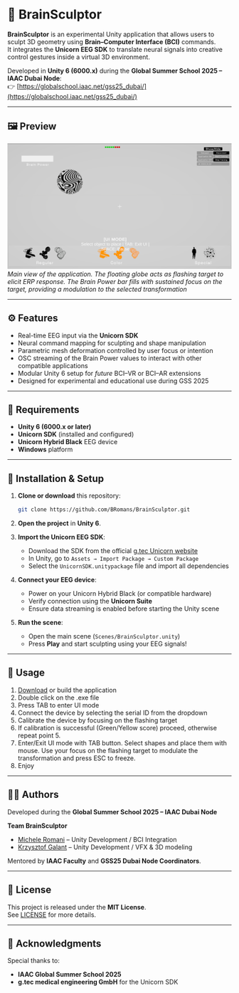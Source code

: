 # 🧠 BrainSculptor

**BrainSculptor** is an experimental Unity application that allows users to sculpt 3D geometry using **Brain–Computer Interface (BCI)** commands.  
It integrates the **Unicorn EEG SDK** to translate neural signals into creative control gestures inside a virtual 3D environment.

Developed in **Unity 6 (6000.x)** during the **Global Summer School 2025 – IAAC Dubai Node**:  
👉 [https://globalschool.iaac.net/gss25_dubai/](https://globalschool.iaac.net/gss25_dubai/)

---

## 🖼️ Preview

![BrainSculptor Preview](docs/preview.png)  
*Main view of the application. The floating globe acts as flashing target to elicit ERP response. The Brain Power bar fills with sustained focus on the target, providing a modulation to the selected transformation*

---

## ⚙️ Features

- Real-time EEG input via the **Unicorn SDK**
- Neural command mapping for sculpting and shape manipulation
- Parametric mesh deformation controlled by user focus or intention
- OSC streaming of the Brain Power values to interact with other compatible applications
- Modular Unity 6 setup for *future* BCI–VR or BCI–AR extensions 
- Designed for experimental and educational use during GSS 2025

---

## 🧩 Requirements

- **Unity 6 (6000.x or later)**  
- **Unicorn SDK** (installed and configured)  
- **Unicorn Hybrid Black** EEG device  
- **Windows** platform  

---

## 🚀 Installation & Setup

1. **Clone or download** this repository:
   ```bash
   git clone https://github.com/BRomans/BrainSculptor.git
   ```

2. **Open the project** in **Unity 6**.

3. **Import the Unicorn EEG SDK**:
   - Download the SDK from the official [g.tec Unicorn website](https://www.unicorn-bi.com/)
   - In Unity, go to `Assets → Import Package → Custom Package`
   - Select the `UnicornSDK.unitypackage` file and import all dependencies

4. **Connect your EEG device**:
   - Power on your Unicorn Hybrid Black (or compatible hardware)
   - Verify connection using the **Unicorn Suite**
   - Ensure data streaming is enabled before starting the Unity scene

5. **Run the scene**:
   - Open the main scene (`Scenes/BrainSculptor.unity`)
   - Press **Play** and start sculpting using your EEG signals!

---

## 🧠 Usage

1. [Download](https://github.com/BRomans/GSS_BrainSculptor/releases) or build the application
2. Double click on the .exe file
3. Press TAB to enter UI mode
4. Connect the device by selecting the serial ID from the dropdown
5. Calibrate the device by focusing on the flashing target
6. If calibration is successful (Green/Yellow score) proceed, otherwise repeat point 5.
7. Enter/Exit UI mode with TAB button. Select shapes and place them with mouse. Use your focus on the flashing target to modulate the transformation and press ESC to freeze.
8. Enjoy

---

## 🧑‍💻 Authors

Developed during the **Global Summer School 2025 – IAAC Dubai Node**

**Team BrainSculptor**  
- [Michele Romani](https://bromans.github.io) – Unity Development / BCI Integration  
- [Krzysztof Galant](https://krzgalant.wixsite.com/my-site) – Unity Development / VFX & 3D modeling  

Mentored by **IAAC Faculty** and **GSS25 Dubai Node Coordinators**.

---

## 📄 License

This project is released under the **MIT License**.  
See [LICENSE](LICENSE) for more details.

---

## 🙌 Acknowledgments

Special thanks to:
- **IAAC Global Summer School 2025**
- **g.tec medical engineering GmbH** for the Unicorn SDK

